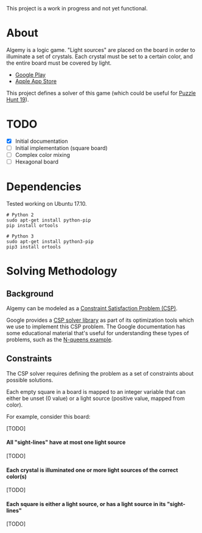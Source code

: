 <aside class="warning">
This project is a work in progress and not yet functional.
</aside>

# About

Algemy is a logic game. "Light sources" are placed on the board in order to
illuminate a set of crystals. Each crystal must be set to a certain color, and
the entire board must be covered by light.

 - [Google Play](https://play.google.com/store/apps/details?id=com.KennyYoung.AlgemyGame)
 - [Apple App Store](https://itunes.apple.com/us/app/algemy/id1355522887?mt=8)

This project defines a solver of this game (which could be useful for [Puzzle Hunt 19](https://puzzlehunt.research.microsoft.com/19/)).

# TODO

 - [x] Initial documentation
 - [ ] Initial implementation (square board)
 - [ ] Complex color mixing
 - [ ] Hexagonal board

# Dependencies

Tested working on Ubuntu 17.10.

```shell
# Python 2
sudo apt-get install python-pip
pip install ortools

# Python 3
sudo apt-get install python3-pip
pip3 install ortools
```

# Solving Methodology

## Background

Algemy can be modeled as a [Constraint Satisfaction Problem (CSP)](https://en.wikipedia.org/wiki/Constraint_satisfaction_problem).

Google provides a [CSP solver library](https://developers.google.com/optimization/cp/cp_solver) as part of its optimization tools which we use to implement this CSP problem. The Google documentation has some educational material that's useful for understanding these types of problems, such as the [N-queens example](https://developers.google.com/optimization/cp/queens).

## Constraints

The CSP solver requires defining the problem as a set of constraints about possible solutions.

Each empty square in a board is mapped to an integer variable that can either
be unset (0 value) or a light source (positive value, mapped from color).

For example, consider this board:

[TODO]

#### All "sight-lines" have at most one light source

[TODO]

#### Each crystal is illuminated one or more light sources of the correct color(s)

[TODO]

#### Each square is either a light source, or has a light source in its "sight-lines"

[TODO]

